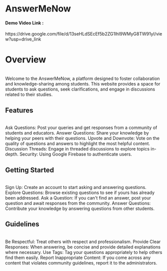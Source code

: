# AnswerMeNow <br>
<h4>Demo Video Link :  </h4> https://drive.google.com/file/d/13seHLdSEcEf5b2ZG1lhI9WMyG8TW91yI/view?usp=drive_link
<h1> Overview </h1> <br>
Welcome to the AnswerMeNow, a platform designed to foster collaboration and knowledge-sharing among students. This website provides a space for students to ask questions, seek clarifications, and engage in discussions related to their studies.
<br>
<h2>Features</h2> <br>
Ask Questions: Post your queries and get responses from a community of students and educators.
Answer Questions: Share your knowledge by helping your peers with their questions.
Upvote and Downvote: Vote on the quality of questions and answers to highlight the most helpful content.
Discussion Threads: Engage in threaded discussions to explore topics in-depth.
Security: Using Google Firebase to authenticate users.
<br>
<h2> Getting Started</h2> <br>
Sign Up: Create an account to start asking and answering questions.
Explore Questions: Browse existing questions to see if yours has already been addressed.
Ask a Question: If you can't find an answer, post your question and await responses from the community.
Answer Questions: Contribute your knowledge by answering questions from other students.
<br>
<h2>Guidelines</h2> <br>
Be Respectful: Treat others with respect and professionalism.
Provide Clear Responses: When answering, be concise and provide detailed explanations where necessary.
Use Tags: Tag your questions appropriately to help others find them easily.
Report Inappropriate Content: If you come across any content that violates community guidelines, report it to the administrators.
